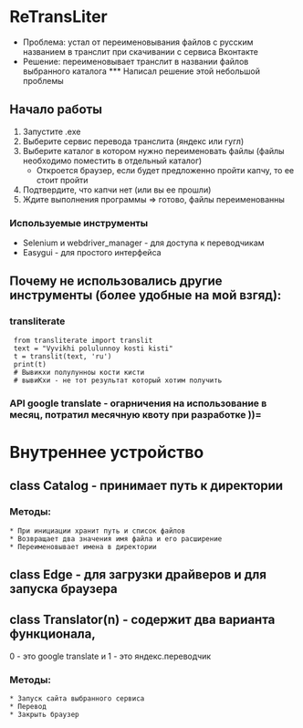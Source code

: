 # ReTransLiter
* Проблема: устал от переименовывания файлов с русским названием в транслит при скачивании с сервиса Вконтакте  
* Решение: переименовывает транслит в названии файлов выбранного каталога 
*** Написал решение этой небольшой проблемы

## Начало работы

1. Запустите .exe
2. Выберите сервис перевода транслита (яндекс или гугл)
3. Выберите каталог в котором нужно переименовать файлы (файлы необходимо поместить в отдельный каталог)
   + Откроется браузер, если будет предложенно пройти капчу, то ее стоит пройти
4. Подтвердите, что капчи нет (или вы ее прошли)
5. Ждите выполнения программы => готово, файлы переименованны

### Используемые инструменты
 + Selenium и webdriver_manager - для доступа к переводчикам
 + Easygui - для простого интерфейса
 
 ## Почему не использовались другие инструменты (более удобные на мой взгяд):
 ### transliterate
     from transliterate import translit
     text = "Vyvikhi polulunnoy kosti kisti"
     t = translit(text, 'ru')
     print(t)
     # Вывикхи полулунноы кости кисти
     # вывиКхи - не тот результат который хотим получить

### API google translate - огарничения на использование в месяц, потратил месячную квоту при разработке ))=

# Внутреннее устройство

## class Catalog - принимает путь к директории
### Методы:
    * При инициации хранит путь и список файлов
    * Возвращает два значения имя файла и его расширение
    * Переименовывает имена в директории
 
 ## class Edge - для загрузки драйверов и для запуска браузера
 
 ## class Translator(n) - содержит два варианта функционала,  
 0 - это google translate и 1 - это яндекс.переводчик
 ### Методы:
    * Запуск сайта выбранного сервиса
    * Перевод
    * Закрыть браузер

 
 
